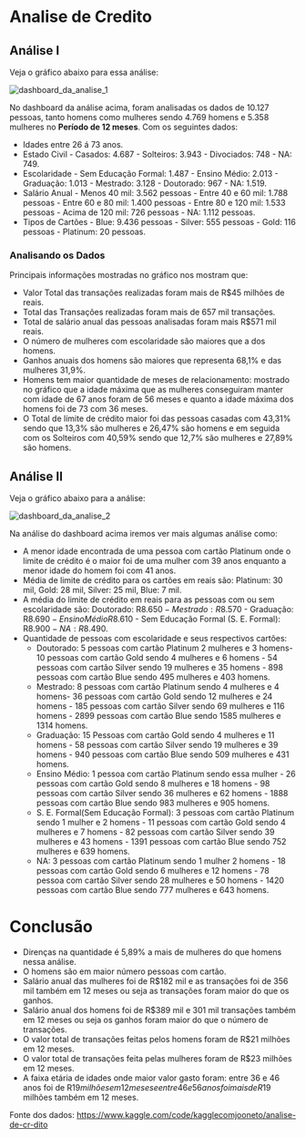 # Analise de Credito

## Análise I

Veja o gráfico abaixo para essa análise:
  
![dashboard_da_analise_1](https://github.com/ewertondrigues02/Analise_de_Credito/assets/106437473/da5bcd49-5628-450e-8b47-aa41d57a4e95)


No dashboard  da análise acima, foram analisadas os dados de 10.127 pessoas, tanto homens como mulheres sendo 4.769 homens e 5.358 mulheres no **Período de 12 meses**. Com os seguintes dados:

  * Idades entre 26 á 73 anos.
  * Estado Civil - Casados: 4.687 - Solteiros: 3.943 - Divociados: 748 - NA: 749.
  * Escolaridade - Sem Educação Formal: 1.487 - Ensino Médio: 2.013 - Graduação: 1.013 - Mestrado: 3.128 - Doutorado: 967 - NA: 1.519.
  * Salário Anual - Menos 40 mil: 3.562 pessoas - Entre 40 e 60 mil: 1.788 pessoas - Entre 60 e 80 mil: 1.400 pessoas - Entre 80 e 120 mil: 1.533 pessoas - Acima de 120 mil: 726 pessoas - NA: 1.112 pessoas.
  * Tipos de Cartões - Blue: 9.436 pessoas - Silver: 555 pessoas - Gold: 116 pessoas - Platinum: 20 pessoas.

   ### Analisando os Dados

 Principais informações mostradas no gráfico nos mostram que:
   * Valor Total das transações realizadas foram mais de R$45 milhões de reais.
   * Total das Transações realizadas foram mais de 657 mil transações.
   * Total de salário anual das pessoas analisadas foram mais R$571 mil reais.
   * O número de mulheres com escolaridade são maiores que a dos homens.
   * Ganhos anuais dos homens são maiores que representa 68,1% e das mulheres 31,9%.
   * Homens tem maior quantidade de meses de relacionamento: mostrado no gráfico que a idade máxima que as mulheres conseguiram manter com idade de 67 anos foram de 56 meses e quanto a idade máxima dos homens foi de 73 com 36 meses.
   * O Total de límite de crédito maior foi das pessoas casadas com 43,31% sendo que 13,3% são mulheres e 26,47% são homens e em seguida com os Solteiros com 40,59% sendo que 12,7% são mulheres e 27,89% são homens.

## Análise II

  Veja o gráfico abaixo para a análise:

  ![dashboard_da_analise_2](https://github.com/ewertondrigues02/Analise_de_Credito/assets/106437473/6214b44f-4ade-42d4-a2e7-1ecd79907d41)


Na análise do dashboard acima iremos ver mais algumas análise como:

  * A menor idade encontrada de uma pessoa com cartão Platinum onde o limite de crédito é o maior foi de uma mulher com 39 anos enquanto a menor idade do homem foi com 41 anos.
  * Média de limite de crédito para os cartões em reais são: Platinum: 30 mil, Gold: 28 mil, Silver: 25 mil, Blue: 7 mil.
  * A média do limite de crédito em reais para as pessoas com ou sem escolaridade são: Doutorado: R$8.650 - Mestrado: R$8.570 - Graduação: R$8.690 - Ensino Médio R$8.610 - Sem Educação Formal (S. E. Formal): R$8.900 - NA: R$8.490.
  * Quantidade de pessoas com escolaridade e seus respectivos cartões:
      * Doutorado: 5 pessoas com cartão Platinum 2 mulheres e 3 homens- 10 pessoas com cartão Gold sendo 4 mulheres e 6 homens - 54 pessoas com cartão Silver sendo 19 mulheres e 35  homens - 898 pessoas com cartão Blue sendo 495 mulheres e 403 homens.
      * Mestrado: 8 pessoas com cartão Platinum sendo 4 mulheres e 4 homens- 36 pessoas com cartão Gold sendo 12 mulheres e 24 homens - 185 pessoas com cartão Silver sendo 69 mulheres e 116 homens - 2899 pessoas com cartão Blue sendo 1585 mulheres e 1314 homens.
      * Graduação: 15 Pessoas com cartão Gold sendo 4 mulheres e 11 homens - 58 pessoas com cartão Silver sendo 19 mulheres e 39 homens - 940 pessoas com cartão Blue sendo 509 mulheres e 431 homens.
      * Ensino Médio: 1 pessoa com cartão Platinum  sendo essa mulher - 26 pessoas com cartão Gold sendo 8 mulheres e 18 homens - 98 pessoas com cartão Silver sendo 36 mulheres e 62 homens - 1888 pessoas com cartão Blue sendo 983 mulheres e 905 homens.
      * S. E. Formal(Sem Educação Formal): 3 pessoas com cartão Platinum sendo 1 mulher e 2 homens - 11 pessoas com cartão Gold sendo 4 mulheres e 7 homens - 82 pessoas com cartão Silver sendo 39 mulheres e 43 homens - 1391 pessoas com cartão Blue sendo 752 mulheres e 639 homens.
      * NA: 3 pessoas com cartão Platinum sendo 1 mulher 2 homens - 18 pessoas com cartão Gold sendo 6 mulheres e 12 homens - 78 pessoa com cartão Silver sendo 28 mulheres e 50 homens - 1420 pessoas com cartão Blue sendo 777 mulheres e 643 homens.
   
# Conclusão

 * Direnças na quantidade é 5,89% a mais de mulheres do que homens nessa análise.
 * O homens são em maior número pessoas com cartão.
 * Salário anual das mulheres foi de R$182 mil e as transações foi de 356 mil também em 12 meses ou seja as transações foram maior do que os ganhos.
 * Salário anual dos homens foi de R$389 mil e 301 mil transações também em 12 meses ou seja os ganhos foram maior do que o número de transações.
 * O valor total de transações feitas pelos homens foram de R$21 milhões em 12 meses.
 * O valor total de transações feita pelas mulheres foram de R$23 milhões em 12 meses.
 * A faixa etária de idades onde maior valor gasto foram: entre 36 e 46 anos foi de R$19 milhões em 12 meses e entre 46 e 56 anos foi mais de R$19 milhões também em 12 meses.

Fonte dos dados: https://www.kaggle.com/code/kagglecomjooneto/analise-de-cr-dito 
